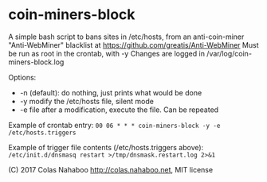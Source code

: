 # coin-miners-block
A simple bash script to bans sites in /etc/hosts, from an anti-coin-miner "Anti-WebMiner" blacklist at https://github.com/greatis/Anti-WebMiner
Must be run as root in the crontab, with -y
Changes are logged in /var/log/coin-miners-block.log

Options:
-   -n       (default): do nothing, just prints what would be done
-   -y       modify the /etc/hosts file, silent mode
-   -e file  after a modification, execute the file. Can be repeated

Example of crontab entry:
`00 06 * * * coin-miners-block -y -e /etc/hosts.triggers`

Example of trigger file contents (/etc/hosts.triggers above):
`/etc/init.d/dnsmasq restart >/tmp/dnsmask.restart.log 2>&1`

(C) 2017 Colas Nahaboo http://colas.nahaboo.net, MIT license
